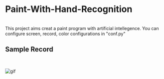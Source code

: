 # Paint-With-Hand-Recognition
<br/>
This project aims creat a paint program with artificial intellegence. You can configure screen, record, color configurations in "conf.py"

## Sample Record
<br/>

![gif](https://github.com/deveneskaracabay/Paint-With-Hand-Recognition/blob/main/gifs/20210715_134131.gif?raw=true)
